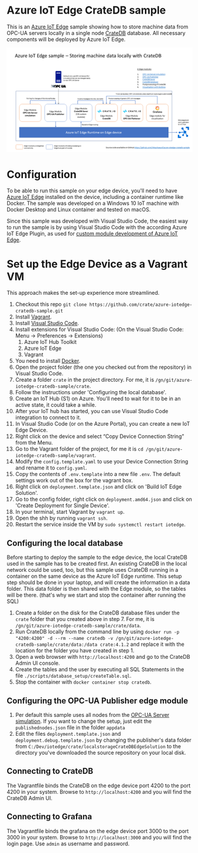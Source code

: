 # Azure IoT Edge CrateDB sample

This is an [Azure IoT Edge](https://azure.microsoft.com/en-us/services/iot-edge/) sample showing how to store machine data from OPC-UA servers locally in a single node [CrateDB](https://crate.io/) database. All necessary components will be deployed by Azure IoT Edge.

![Sample architecture](assets/EdgeSampleArchitecture.png)

# Configuration

To be able to run this sample on your edge device, you'll need to have [Azure IoT Edge](https://github.com/Azure/iotedgehubdev#installing) installed on the device, including a container runtime like Docker. The sample was developed on a Windows 10 IoT machine with Docker Desktop and Linux container and tested on macOS. 

Since this sample was developed with Visual Studio Code, the easiest way to run the sample is by using Visual Studio Code with the according Azure IoT Edge Plugin, as used for [custom module development of Azure IoT Edge](https://docs.microsoft.com/en-us/azure/iot-edge/tutorial-csharp-module).

# Set up the Edge Device as a Vagrant VM

This approach makes the set-up experience more streamlined.

1. Checkout this repo `git clone https://github.com/crate/azure-iotedge-cratedb-sample.git`
2. Install [Vagrant](https://www.vagrantup.com/downloads.html).
3. Install [Visual Studio Code](https://code.visualstudio.com/download).
4. Install extensions for Visual Studio Code: (On the Visual Studio Code: Menu -> Preferences -> Extensions)
    1. Azure IoT Hub Toolkit
    2. Azure IoT Edge
    3. Vagrant
5. You need to install [Docker](https://www.docker.com/get-started).
6. Open the project folder (the one you checked out from the repository) in Visual Studio Code.
7. Create a folder `crate` in the project directory. For me, it is `/gn/git/azure-iotedge-cratedb-sample/crate`.
8. Follow the instructions under 'Configuring the local database'.
9. Create an IoT Hub (S1) on Azure. You'll need to wait for it to be in an active state, it could take a while.
10. After your IoT hub has started, you can use Visual Studio Code integration to connect to it.
11. In Visual Studio Code (or on the Azure Portal), you can create a new IoT Edge Device.
12. Right click on the device and select “Copy Device Connection String” from the Menu.
13. Go to the Vagrant folder of the project, for me it is `cd /gn/git/azure-iotedge-cratedb-sample/vagrant`.
14. Modify the `config.template.yaml` to use your Device Connection String and rename it to `config.yaml`.
15. Copy the contents of `.env.template` into a new file `.env`. The default settings work out of the box for the vagrant box.
16. Right click on `deployment.template.json` and click on 'Build IoT Edge Solution'.
17. Go to the config folder, right click on `deployment.amd64.json` and click on 'Create Deployment for Single Device'.
18. In your terminal, start Vagrant by `vagrant up`.
19. Open the shh by running `vagrant ssh`.
20. Restart the service inside the VM by `sudo systemctl restart iotedge`.


## Configuring the local database

Before starting to deploy the sample to the edge device, the local CrateDB used in the sample has to be created first. An existing CrateDB in the local network could be used, too, but this sample uses CrateDB running in a container on the same device as the Azure IoT Edge runtime. 
This setup step should be done in your laptop, and will create the information in a data folder. This data folder is then shared with the Edge module, so the tables will be there. (that's why we start and stop the container after running the SQL)

1. Create a folder on the disk for the CrateDB database files under the `crate` folder that you created above in step 7. For me, it is `/gn/git/azure-iotedge-cratedb-sample/crate/data`.
2. Run CrateDB locally from the command line by using `docker run -p "4200:4200" -d --rm --name cratedb -v /gn/git/azure-iotedge-cratedb-sample/crate/data:/data crate:4.1.2` and replace it with the location for the folder you have created in step 1.
3. Open a web browser with `http://localhost:4200` and go to the CrateDB Admin UI console.
4. Create the tables and the user by executing all SQL Statements in the file `./scripts/database_setup/createTable.sql`.
5. Stop the container with `docker container stop cratedb`.


## Configuring the OPC-UA Publisher edge module

1. Per default this sample uses all nodes from the [OPC-UA Server simulation](https://github.com/Azure-Samples/iot-edge-opc-plc). If you want to change the setup, just edit the `publishednodes.json` file in the folder `appdata`
2. Edit the files `deployment.template.json` and `deployment.debug.template.json` by changing the publisher's data folder from `C:/Dev/iotedge/crate/localstorageCrateDBEdgeSolution` to the directory you've downloaded the source repository on your local disk.

## Connecting to CrateDB
The Vagrantfile binds the CrateDB on the edge device port 4200 to the port 4200 in your system. Browse to `http://localhost:4200` and you will find the CrateDB Admin UI.


## Connecting to Grafana
The Vagrantfile binds the grafana on the edge device port 3000 to the port 3000 in your system. Browse to `http://localhost:3000` and you will find the login page. Use `admin` as username and password.
